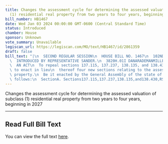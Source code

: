 ```yaml
---
title: Changes the assessment cycle for determining the assessed valuation of subclass
  (1) residential real property from two years to four years, beginning in 2027
bill_number: HB1467
date: Wed Jan 03 2024 00:00:00 GMT-0600 (Central Standard Time)
status: Introduced
chamber: House
sponsor: Unknown
vote_summary: Unavailable
legiscan_url: https://legiscan.com/MO/text/HB1467/id/2861359
draft: false
bill_text: "|\n  SECOND REGULAR SESSION\n  HOUSE BILL NO. 1467\n  102ND GENERAL ASSEMBLY\n\
  \  INTRODUCED BY REPRESENTATIVE SANDER.\n  3820H.01I DANARADEMANMILLER,ChiefClerk\n\
  \  AN ACT\n  To repeal sections 137.115, 137.237, 138.135, and 138.430, RSMo, and\
  \ to enact in lieu\n  thereof four new sections relating to the assessment of real\
  \ property.\n  Be it enacted by the General Assembly of the state of Missouri, as\
  \ follows:\n  SectionA. Sections137.115,137.237,138.135,and138.430,RSMo,arerepealedand"
---
```

Changes the assessment cycle for determining the assessed valuation of subclass (1) residential real property from two years to four years, beginning in 2027

---

## Read Full Bill Text

You can view the full text [here](https://legiscan.com/MO/text/HB1467/id/2861359).
